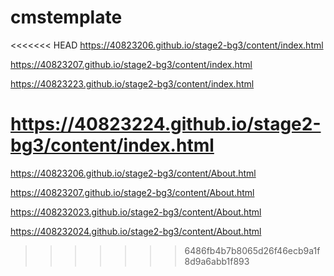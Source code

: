 # cmstemplate
<<<<<<< HEAD
https://40823206.github.io/stage2-bg3/content/index.html

https://40823207.github.io/stage2-bg3/content/index.html

https://40823223.github.io/stage2-bg3/content/index.html

https://40823224.github.io/stage2-bg3/content/index.html
=======
https://40823206.github.io/stage2-bg3/content/About.html

https://40823207.github.io/stage2-bg3/content/About.html

https://408232023.github.io/stage2-bg3/content/About.html

https://408232024.github.io/stage2-bg3/content/About.html
>>>>>>> 6486fb4b7b8065d26f46ecb9a1f8d9a6abb1f893
